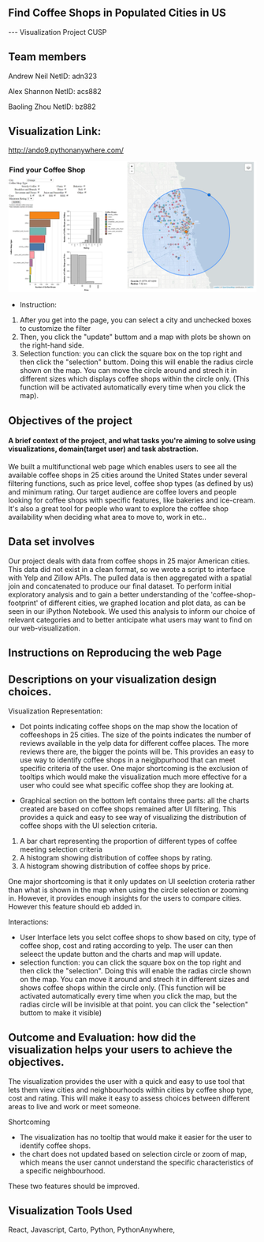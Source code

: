 ## Find Coffee Shops in Populated Cities in US
--- Visualization Project CUSP

## Team members

Andrew Neil      NetID: adn323

Alex Shannon     NetID: acs882

Baoling Zhou     NetID: bz882

## Visualization Link: 
http://ando9.pythonanywhere.com/


![alt text](https://raw.githubusercontent.com/andrewnell/Data_Visualization/master/DataViz2018_adn323/Project/coffee_app_image.PNG)

- Instruction: 
1. After you get into the page, you can select a city and unchecked boxes to customize the filter
2. Then, you click the "update" buttom and a map with plots be shown on the right-hand side. 
3. Selection function: you can click the square box on the top right and then click the "selection" buttom. Doing this will enable the radius circle shown on the map. You can move the circle around and strech it in different sizes which displays coffee shops within the circle only. (This function will be activated automatically every time when you click the map).

## Objectives of the project
#### A brief context of the project, and what tasks you're aiming to solve using visualizations, domain(target user) and task abstraction.
We built a multifunctional web page which enables users to see all the available coffee shops in 25 cities around the United States under several filtering functions, such as price level, coffee shop types (as defined by us) and minimum rating.  Our target audience are coffee lovers and people looking for coffee shops with specific features, like bakeries and ice-cream. It's also a great tool for people who want to explore the coffee shop availability when deciding what area to move to, work in etc..


## Data set involves
Our project deals with data from coffee shops in 25 major American cities. This data did not exist in a clean format, so we wrote a script to interface with Yelp and Zillow APIs. The pulled data is then aggregated with a spatial join and concatenated to produce our final dataset. To perform initial exploratory analysis and to gain a better understanding of the 'coffee-shop-footprint' of different cities, we graphed location and plot data, as can be seen in our iPython Notebook. We used this analysis to inform our choice of relevant categories and to better anticipate what users may want to find on our web-visualization. 

## Instructions on Reproducing the web Page

## Descriptions on your visualization design choices. 

Visualization Representation:
- Dot points indicating coffee shops on the map show the location of coffeeshops in 25 cities. The size of the points indicates the number of reviews available in the yelp data for different coffee places. The more reviews there are, the bigger the points will be. This provides an easy to use way to identify coffee shops in a neigjbpurhood that can meet specific criteria of the user. One major shortcoming is the exclusion of tooltips which would make the visualization much more effective for a user who could see what specific coffee shop they are looking at.

- Graphical section on the bottom left contains three parts: all the charts created are based on coffee shops remained after UI filtering. This provides a quick and easy to see way of visualizing the distribution of coffee shops with the UI selection criteria. 

1. A bar chart representing the proportion of different types of coffee meeting selection criteria
2. A histogram showing distribution of coffee shops by rating.
3. A histogram showing distribution of coffee shops by price.

One major shortcoming is that it only updates on UI seelction croteria rather than what is shown in the map when using the circle selection or zooming in. However, it provides enough insights for the users to compare cities. However this feature should eb added in. 

Interactions:
- User Interface lets you selct coffee shops to show based on city, type of coffee shop, cost and rating according to yelp. The user can then seleect the update button and the charts and map will update. 
- selection function: you can click the square box on the top right and then click the "selection". Doing this will enable the radias circle shown on the map. You can move it around and strech it in different sizes and shows coffee shops within the circle only. (This function will be activated automatically every time when you click the map, but the radias circle will be invisible at that point. you can click the "selection" buttom to make it visible)

## Outcome and Evaluation: how did the visualization helps your users to achieve the objectives.
The visualization provides the user with a quick and easy to use tool that lets them view cities and neighbourhoods within cities by coffee shop type, cost and rating. This will make it easy to assess choices between different areas to live and work or meet someone. 

Shortcoming
* The visualization has no tooltip that would make it easier for the user to identify coffee shops. 
* the chart does not updated based on selection circle or zoom of map, which means the user cannot understand the specific characteristics of a specific neighbourhood. 

These two features should be improved. 


## Visualization Tools Used
React, Javascript, Carto, Python, PythonAnywhere, 



